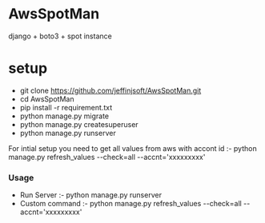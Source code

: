 # AwsSpotMan
django + boto3 + spot instance


# setup
- git clone https://github.com/jeffinjsoft/AwsSpotMan.git
- cd AwsSpotMan
- pip install -r requirement.txt
- python manage.py migrate
- python manage.py createsuperuser
- python manage.py runserver


For intial setup you need to get all values from aws with accont id :- python manage.py refresh_values --check=all --accnt='xxxxxxxxx'

### Usage
- Run Server :- python manage.py runserver
- Custom command :- python manage.py refresh_values --check=all --accnt='xxxxxxxxx'
